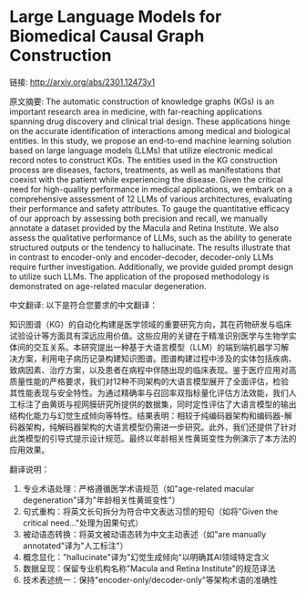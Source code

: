 # Large Language Models for Biomedical Causal Graph Construction

链接: http://arxiv.org/abs/2301.12473v1

原文摘要:
The automatic construction of knowledge graphs (KGs) is an important research
area in medicine, with far-reaching applications spanning drug discovery and
clinical trial design. These applications hinge on the accurate identification
of interactions among medical and biological entities. In this study, we
propose an end-to-end machine learning solution based on large language models
(LLMs) that utilize electronic medical record notes to construct KGs. The
entities used in the KG construction process are diseases, factors, treatments,
as well as manifestations that coexist with the patient while experiencing the
disease. Given the critical need for high-quality performance in medical
applications, we embark on a comprehensive assessment of 12 LLMs of various
architectures, evaluating their performance and safety attributes. To gauge the
quantitative efficacy of our approach by assessing both precision and recall,
we manually annotate a dataset provided by the Macula and Retina Institute. We
also assess the qualitative performance of LLMs, such as the ability to
generate structured outputs or the tendency to hallucinate. The results
illustrate that in contrast to encoder-only and encoder-decoder, decoder-only
LLMs require further investigation. Additionally, we provide guided prompt
design to utilize such LLMs. The application of the proposed methodology is
demonstrated on age-related macular degeneration.

中文翻译:
以下是符合您要求的中文翻译：

知识图谱（KG）的自动化构建是医学领域的重要研究方向，其在药物研发与临床试验设计等方面具有深远应用价值。这些应用的关键在于精准识别医学与生物学实体间的交互关系。本研究提出一种基于大语言模型（LLM）的端到端机器学习解决方案，利用电子病历记录构建知识图谱。图谱构建过程中涉及的实体包括疾病、致病因素、治疗方案，以及患者在病程中伴随出现的临床表现。鉴于医疗应用对高质量性能的严格要求，我们对12种不同架构的大语言模型展开了全面评估，检验其性能表现与安全特性。为通过精确率与召回率双指标量化评估方法效能，我们人工标注了由黄斑与视网膜研究所提供的数据集，同时定性评估了大语言模型的输出结构化能力与幻觉生成倾向等特性。结果表明：相较于纯编码器架构和编码器-解码器架构，纯解码器架构的大语言模型仍需进一步研究。此外，我们还提供了针对此类模型的引导式提示设计规范。最终以年龄相关性黄斑变性为例演示了本方法的应用效果。

翻译说明：
1. 专业术语处理：严格遵循医学术语规范（如"age-related macular degeneration"译为"年龄相关性黄斑变性"）
2. 句式重构：将英文长句拆分为符合中文表达习惯的短句（如将"Given the critical need..."处理为因果句式）
3. 被动语态转换：将英文被动语态转为中文主动表述（如"are manually annotated"译为"人工标注"）
4. 概念显化："hallucinate"译为"幻觉生成倾向"以明确其AI领域特定含义
5. 数据呈现：保留专业机构名称"Macula and Retina Institute"的规范译法
6. 技术表述统一：保持"encoder-only/decoder-only"等架构术语的准确性
